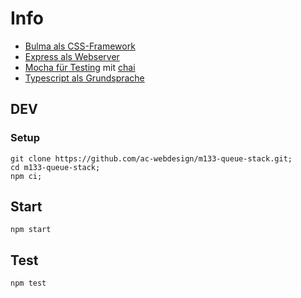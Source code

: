 # Info

- [Bulma als CSS-Framework](https://github.com/jgthms/bulma)
- [Express als Webserver](https://github.com/expressjs/express)
- [Mocha für Testing](https://github.com/mochajs/mocha) mit [chai](https://github.com/chaijs/chai)
- [Typescript als Grundsprache](https://github.com/microsoft/TypeScript)

## DEV

### Setup

    git clone https://github.com/ac-webdesign/m133-queue-stack.git;
    cd m133-queue-stack;
    npm ci;

## Start

    npm start

## Test

    npm test
